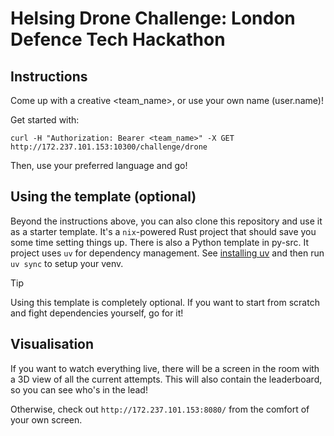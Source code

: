 # Helsing Drone Challenge: London Defence Tech Hackathon

## Instructions

Come up with a creative <team_name>, or use your own name (user.name)!

Get started with:

```shell
curl -H "Authorization: Bearer <team_name>" -X GET http://172.237.101.153:10300/challenge/drone
```

Then, use your preferred language and go!

## Using the template (optional)

Beyond the instructions above, you can also clone this repository and use it as a starter template. It's a `nix`-powered Rust project that should save you some time setting things up.
There is also a Python template in py-src. It project uses `uv` for dependency management.
See [installing uv](https://docs.astral.sh/uv/getting-started/installation/) and then run `uv sync` to setup your venv.

> [!TIP]
> Using this template is completely optional. If you want to start from scratch and fight dependencies yourself, go for it!

## Visualisation

If you want to watch everything live, there will be a screen in the room with a 3D view of all the current attempts. This will also contain the leaderboard, so you can see who's in the lead!

Otherwise, check out `http://172.237.101.153:8080/` from the comfort of your own screen.

